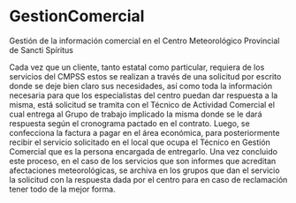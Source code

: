 # GestionComercial
Gestión de la información comercial en el Centro Meteorológico Provincial de Sancti Spíritus

Cada vez que un cliente, tanto estatal como particular, requiera de los servicios del CMPSS estos se realizan a través de una solicitud por escrito donde se deje bien claro sus necesidades, así como toda la información necesaria para que los especialistas del centro puedan dar respuesta a la misma, está solicitud se tramita con el Técnico de Actividad Comercial el cual entrega al Grupo de trabajo implicado la misma donde se le dará respuesta según el cronograma pactado en el contrato.
Luego, se confecciona la factura a pagar en el área económica, para posteriormente recibir el servicio solicitado en el local que ocupa el Técnico en Gestión Comercial que es la persona encargada de entregarlo.
Una vez concluido este proceso, en el caso de los servicios que son informes que acreditan afectaciones meteorológicas, se archiva en los grupos que dan el servicio la solicitud con la respuesta dada por el centro para en caso de reclamación tener todo de la mejor forma.

